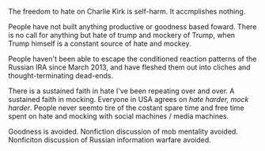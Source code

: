 The freedom to hate on Charlie Kirk is self-harm. It accmplishes nothing.

People have not built anything productive or goodness based foward. There is no call for anything but hate of trump and mockery of Trump, when Trump himself is a constant source of hate and mockey.

People haven't been able to escape the conditioned reaction patterns of the Russian IRA since March 2013, and have fleshed them out into cliches and thought-terminating dead-ends.

There is a sustained faith in hate I've been repeating over and over. A sustained faith in mocking. Everyone in USA agrees on *hate harder, mock harder*. People never seemto tire of the costant spare time and free time spent on hate and mocking with social machines / media machines.

Goodness is avoided. Nonfiction discussion of mob mentality avoided. Nonficiton discussion of Russian information warfare avoided.
